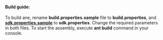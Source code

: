 #### Build guide:
To build ane, rename **build.properties.sample** file to **build.properties**, and [**sdk.properties.sample**](../sdk.properties.sample) to **sdk.properties**.
Change the required parameters in both files.
To start the assembly, execute **ant build** command in your console.